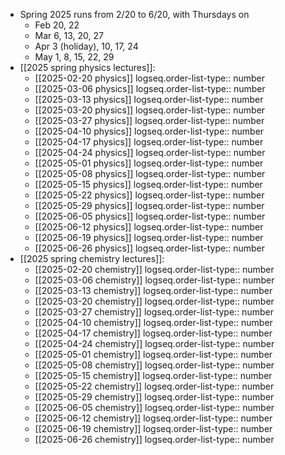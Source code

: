 - Spring 2025 runs from 2/20 to 6/20, with Thursdays on
	- Feb 20, 22
	- Mar 6, 13, 20, 27
	- Apr 3 (holiday), 10, 17, 24
	- May 1, 8, 15, 22, 29
- [[2025 spring physics lectures]]:
  - [[2025-02-20 physics]]
  logseq.order-list-type:: number
  - [[2025-03-06 physics]]
  logseq.order-list-type:: number
  - [[2025-03-13 physics]]
  logseq.order-list-type:: number
  - [[2025-03-20 physics]]
  logseq.order-list-type:: number
  - [[2025-03-27 physics]]
  logseq.order-list-type:: number
  - [[2025-04-10 physics]]
  logseq.order-list-type:: number
  - [[2025-04-17 physics]]
  logseq.order-list-type:: number
  - [[2025-04-24 physics]]
  logseq.order-list-type:: number
  - [[2025-05-01 physics]]
  logseq.order-list-type:: number
  - [[2025-05-08 physics]]
  logseq.order-list-type:: number
  - [[2025-05-15 physics]]
  logseq.order-list-type:: number
  - [[2025-05-22 physics]]
  logseq.order-list-type:: number
  - [[2025-05-29 physics]]
  logseq.order-list-type:: number
  - [[2025-06-05 physics]]
  logseq.order-list-type:: number
  - [[2025-06-12 physics]]
  logseq.order-list-type:: number
  - [[2025-06-19 physics]]
  logseq.order-list-type:: number
  - [[2025-06-26 physics]]
  logseq.order-list-type:: number
- [[2025 spring chemistry lectures]]:
  - [[2025-02-20 chemistry]]
  logseq.order-list-type:: number
  - [[2025-03-06 chemistry]]
  logseq.order-list-type:: number
  - [[2025-03-13 chemistry]]
  logseq.order-list-type:: number
  - [[2025-03-20 chemistry]]
  logseq.order-list-type:: number
  - [[2025-03-27 chemistry]]
  logseq.order-list-type:: number
  - [[2025-04-10 chemistry]]
  logseq.order-list-type:: number
  - [[2025-04-17 chemistry]]
  logseq.order-list-type:: number
  - [[2025-04-24 chemistry]]
  logseq.order-list-type:: number
  - [[2025-05-01 chemistry]]
  logseq.order-list-type:: number
  - [[2025-05-08 chemistry]]
  logseq.order-list-type:: number
  - [[2025-05-15 chemistry]]
  logseq.order-list-type:: number
  - [[2025-05-22 chemistry]]
  logseq.order-list-type:: number
  - [[2025-05-29 chemistry]]
  logseq.order-list-type:: number
  - [[2025-06-05 chemistry]]
  logseq.order-list-type:: number
  - [[2025-06-12 chemistry]]
  logseq.order-list-type:: number
  - [[2025-06-19 chemistry]]
  logseq.order-list-type:: number
  - [[2025-06-26 chemistry]]
  logseq.order-list-type:: number